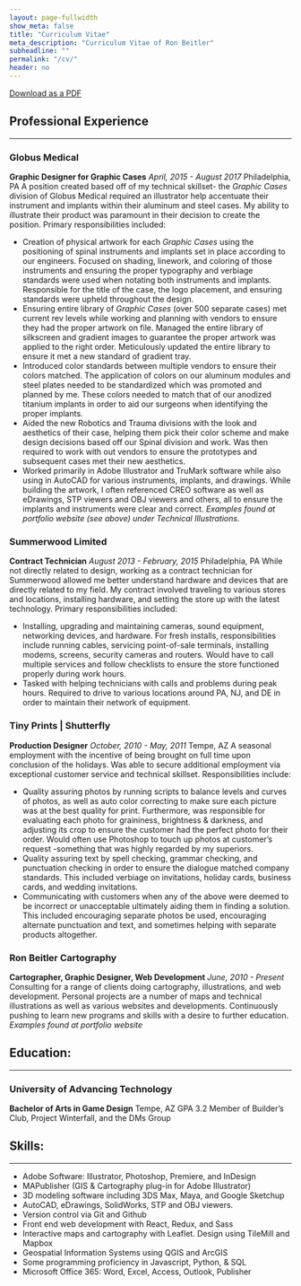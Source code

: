 ```yaml
---
layout: page-fullwidth
show_meta: false
title: "Curriculum Vitae"
meta_description: "Curriculum Vitae of Ron Beitler"
subheadline: ""
permalink: "/cv/"
header: no
---
```

[Download as a PDF]({{site.urlimg}}ronbeitler-resume.pdf)

## Professional Experience
-----

### Globus Medical
**Graphic Designer for Graphic Cases**
*April, 2015 - August 2017*
Philadelphia, PA
A position created based off of my technical skillset- the _Graphic Cases_ division of Globus Medical required an illustrator help accentuate their instrument and implants within their aluminum and steel cases. My ability to illustrate their product was paramount in their decision to create the position.
Primary responsibilities included:
- Creation of physical artwork for each _Graphic Cases_ using the positioning of spinal instruments and implants set in place according to our engineers. Focused on shading, linework, and coloring of those instruments and ensuring the proper typography and verbiage standards were used when notating both instruments and implants. Responsible for the title of the case, the logo placement, and ensuring standards were upheld throughout the design.
- Ensuring entire library of _Graphic Cases_ (over 500 separate cases) met current rev levels while working and planning with vendors to ensure they had the proper artwork on file. Managed the entire library of silkscreen and gradient images to guarantee the proper artwork was applied to the right order. Meticulously updated the entire library to ensure it met a new standard of gradient tray.
- Introduced color standards between multiple vendors to ensure their colors matched. The application of colors on our aluminum modules and steel plates needed to be standardized which was promoted and planned by me. These colors needed to match that of our anodized titanium implants in order to aid our surgeons when identifying the proper implants.
- Aided the new Robotics and Trauma divisions with the look and aesthetics of their case, helping them pick their color scheme and make design decisions based off our Spinal division and work. Was then required to work with out vendors to ensure the prototypes and subsequent cases met their new aesthetics. 
- Worked primarily in Adobe Illustrator and TruMark software while also using in AutoCAD for various instruments, implants, and drawings. While building the artwork, I often referenced CREO software as well as eDrawings, STP viewers and OBJ viewers and others, all to ensure the implants and instruments were clear and correct. 
_Examples found at portfolio website (see above) under Technical Illustrations._
 
### Summerwood Limited
**Contract Technician**
*August 2013 - February, 2015*
Philadelphia, PA
While not directly related to design, working as a contract technician for Summerwood allowed me better understand hardware and devices that are directly related to my field. My contract involved traveling to various stores and locations, installing hardware, and setting the store up with the latest technology.
Primary responsibilities included:
- Installing, upgrading and maintaining cameras, sound equipment, networking devices, and hardware. For fresh installs, responsibilities include running cables, servicing point-of-sale terminals, installing modems, screens, security cameras and routers. Would have to call multiple services and follow checklists to ensure the store functioned properly during work hours.
- Tasked with helping technicians with calls and problems during peak hours. Required to drive to various locations around PA, NJ, and DE in order to maintain their network of equipment.
 
### Tiny Prints  |  Shutterfly
**Production Designer**
*October, 2010 - May, 2011*
Tempe, AZ
A seasonal employment with the incentive of being brought on full time upon conclusion of the holidays. Was able to secure additional employment via exceptional customer service and technical skillset.
Responsibilities include:
- Quality assuring photos by running scripts to balance levels and curves of photos, as well as auto color correcting to make sure each picture was at the best quality for print. Furthermore, was responsible for evaluating each photo for graininess, brightness & darkness, and adjusting its crop to ensure the customer had the perfect photo for their order. Would often use Photoshop to touch up photos at customer’s request -something that was highly regarded by my superiors.
- Quality assuring text by spell checking, grammar checking, and punctuation checking in order to ensure the dialogue matched company standards. This included verbiage on invitations, holiday cards, business cards, and wedding invitations. 
- Communicating with customers when any of the above were deemed to be incorrect or unacceptable ultimately aiding them in finding a solution. This included encouraging separate photos be used, encouraging alternate punctuation and text, and sometimes helping with separate products altogether. 
 
### Ron Beitler Cartography
**Cartographer, Graphic Designer, Web Development**
*June, 2010 - Present*
Consulting for a range of clients doing cartography, illustrations, and web development. Personal projects are a number of maps and technical illustrations as well as various websites and developments. Continuously pushing to learn new programs and skills with a desire to further education.
_Examples found at portfolio website_

## Education:
-----

### University of Advancing Technology
**Bachelor of Arts in Game Design**
Tempe, AZ
GPA 3.2
Member of Builder’s Club, Project Winterfall, and the DMs Group

## Skills:
-----

- Adobe Software: Illustrator, Photoshop, Premiere, and InDesign
- MAPublisher (GIS & Cartography plug-in for Adobe Illustrator)
- 3D modeling software including 3DS Max, Maya, and Google Sketchup
- AutoCAD, eDrawings, SolidWorks, STP and OBJ viewers.
- Version control via Git and Github
- Front end web development with React, Redux, and Sass
- Interactive maps and cartography with Leaflet. Design using TileMill and Mapbox
- Geospatial Information Systems using QGIS and ArcGIS
- Some programming proficiency in Javascript, Python, & SQL
- Microsoft Office 365: Word, Excel, Access, Outlook, Publisher 
